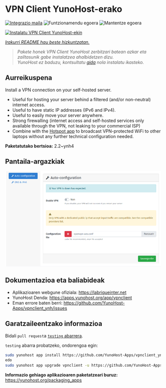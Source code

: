 <!--
Ohart ongi: README hau automatikoki sortu da <https://github.com/YunoHost/apps/tree/master/tools/readme_generator>ri esker
EZ editatu eskuz.
-->

# VPN Client YunoHost-erako

[![Integrazio maila](https://dash.yunohost.org/integration/vpnclient.svg)](https://ci-apps.yunohost.org/ci/apps/vpnclient/) ![Funtzionamendu egoera](https://ci-apps.yunohost.org/ci/badges/vpnclient.status.svg) ![Mantentze egoera](https://ci-apps.yunohost.org/ci/badges/vpnclient.maintain.svg)

[![Instalatu VPN Client YunoHost-ekin](https://install-app.yunohost.org/install-with-yunohost.svg)](https://install-app.yunohost.org/?app=vpnclient)

*[Irakurri README hau beste hizkuntzatan.](./ALL_README.md)*

> *Pakete honek VPN Client YunoHost zerbitzari batean azkar eta zailtasunik gabe instalatzea ahalbidetzen dizu.*  
> *YunoHost ez baduzu, kontsultatu [gida](https://yunohost.org/install) nola instalatu ikasteko.*

## Aurreikuspena

Install a VPN connection on your self-hosted server.
* Useful for hosting your server behind a filtered (and/or non-neutral) internet access.
* Useful to have static IP addresses (IPv6 and IPv4).
* Useful to easily move your server anywhere.
* Strong firewalling (internet access and self-hosted services only available through the VPN, not leaking to your commercial ISP)
* Combine with the [Hotspot app](https://github.com/YunoHost-Apps/hotspot_ynh) to broadcast VPN-protected WiFi to other laptops without any further technical configuration needed.



**Paketatutako bertsioa:** 2.2~ynh4

## Pantaila-argazkiak

![VPN Client(r)en pantaila-argazkia](./doc/screenshots/vpnclient.png)

## Dokumentazioa eta baliabideak

- Aplikazioaren webgune ofiziala: <https://labriqueinter.net>
- YunoHost Denda: <https://apps.yunohost.org/app/vpnclient>
- Eman errore baten berri: <https://github.com/YunoHost-Apps/vpnclient_ynh/issues>

## Garatzaileentzako informazioa

Bidali `pull request`a [`testing` abarrera](https://github.com/YunoHost-Apps/vpnclient_ynh/tree/testing).

`testing` abarra probatzeko, ondorengoa egin:

```bash
sudo yunohost app install https://github.com/YunoHost-Apps/vpnclient_ynh/tree/testing --debug
edo
sudo yunohost app upgrade vpnclient -u https://github.com/YunoHost-Apps/vpnclient_ynh/tree/testing --debug
```

**Informazio gehiago aplikazioaren paketatzeari buruz:** <https://yunohost.org/packaging_apps>
